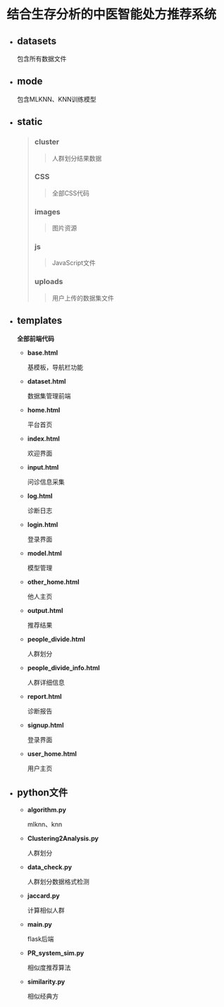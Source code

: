 # 结合生存分析的中医智能处方推荐系统

- ## datasets

  包含所有数据文件

- ## mode

  包含MLKNN、KNN训练模型

- ## static

  > ### **cluster**
  >
  > > 人群划分结果数据
  >
  > ### **CSS**
  >
  > > 全部CSS代码
  >
  > ### **images**
  >
  > > 图片资源
  >
  > ### **js**
  >
  > > JavaScript文件
  >
  > ### **uploads**
  >
  > > 用户上传的数据集文件

- ## templates

  **全部前端代码**

  - **base.html**

    基模板，导航栏功能

  - **dataset.html**

    数据集管理前端

  - **home.html**

    平台首页

  - **index.html**

    欢迎界面

  - **input.html**

    问诊信息采集

  - **log.html**

    诊断日志

  - **login.html**

    登录界面

  - **model.html**

    模型管理

  - **other_home.html**

    他人主页

  - **output.html**

    推荐结果

  - **people_divide.html**

    人群划分

  - **people_divide_info.html**

    人群详细信息

  - **report.html**

    诊断报告

  - **signup.html**

    登录界面

  - **user_home.html**

    用户主页

- ## python文件

  - **algorithm.py**

    mlknn、knn

  - **Clustering2Analysis.py**

    人群划分

  - **data_check.py**

    人群划分数据格式检测

  - **jaccard.py**

    计算相似人群

  - **main.py**

    flask后端

  - **PR_system_sim.py**

    相似度推荐算法

  - **similarity.py**

    相似经典方

  